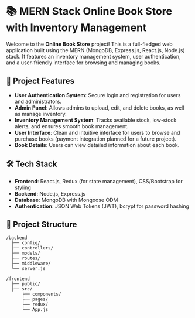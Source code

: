 # 📚 MERN Stack Online Book Store with Inventory Management

Welcome to the **Online Book Store** project! This is a full-fledged web application built using the MERN (MongoDB, Express.js, React.js, Node.js) stack. It features an inventory management system, user authentication, and a user-friendly interface for browsing and managing books.

## 🚀 Project Features

- **User Authentication System**: Secure login and registration for users and administrators.
- **Admin Panel**: Allows admins to upload, edit, and delete books, as well as manage inventory.
- **Inventory Management System**: Tracks available stock, low-stock alerts, and ensures smooth book management.
- **User Interface**: Clean and intuitive interface for users to browse and purchase books (payment integration planned for a future project).
- **Book Details**: Users can view detailed information about each book.

## 🛠️ Tech Stack

- **Frontend**: React.js, Redux (for state management), CSS/Bootstrap for styling
- **Backend**: Node.js, Express.js
- **Database**: MongoDB with Mongoose ODM
- **Authentication**: JSON Web Tokens (JWT), bcrypt for password hashing

## 📂 Project Structure

```plaintext
/backend
  ├── config/
  ├── controllers/
  ├── models/
  ├── routes/
  ├── middleware/
  └── server.js

/frontend
  ├── public/
  ├── src/
      ├── components/
      ├── pages/
      ├── redux/
      └── App.js
 
